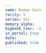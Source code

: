 ```yaml
---
name: Human Saru
rarity: 5
series: dsc
memory_alpha:
bigbook_tier: -1
in_portal: true
date:
published: true
---
```



